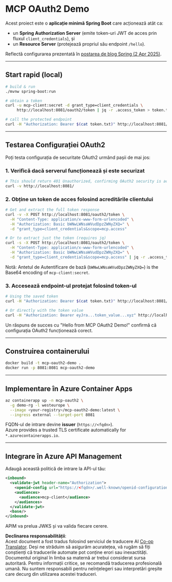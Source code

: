 <!--
CO_OP_TRANSLATOR_METADATA:
{
  "original_hash": "bcd07a55d0e5baece8d0a1a0310fdfe6",
  "translation_date": "2025-05-17T15:44:46+00:00",
  "source_file": "05-AdvancedTopics/mcp-oauth2-demo/README.md",
  "language_code": "ro"
}
-->
# MCP OAuth2 Demo

Acest proiect este o **aplicație minimă Spring Boot** care acționează atât ca:

* un **Spring Authorization Server** (emite token-uri JWT de acces prin fluxul `client_credentials`), și  
* un **Resource Server** (protejează propriul său endpoint `/hello`).

Reflectă configurarea prezentată în [postarea de blog Spring (2 Apr 2025)](https://spring.io/blog/2025/04/02/mcp-server-oauth2).

---

## Start rapid (local)

```bash
# build & run
./mvnw spring-boot:run

# obtain a token
curl -u mcp-client:secret -d grant_type=client_credentials \
     http://localhost:8081/oauth2/token | jq -r .access_token > token.txt

# call the protected endpoint
curl -H "Authorization: Bearer $(cat token.txt)" http://localhost:8081/hello
```

---

## Testarea Configurației OAuth2

Poți testa configurația de securitate OAuth2 urmând pașii de mai jos:

### 1. Verifică dacă serverul funcționează și este securizat

```bash
# This should return 401 Unauthorized, confirming OAuth2 security is active
curl -v http://localhost:8081/
```

### 2. Obține un token de acces folosind acreditările clientului

```bash
# Get and extract the full token response
curl -v -X POST http://localhost:8081/oauth2/token \
  -H "Content-Type: application/x-www-form-urlencoded" \
  -H "Authorization: Basic bWNwLWNsaWVudDpzZWNyZXQ=" \
  -d "grant_type=client_credentials&scope=mcp.access"

# Or to extract just the token (requires jq)
curl -s -X POST http://localhost:8081/oauth2/token \
  -H "Content-Type: application/x-www-form-urlencoded" \
  -H "Authorization: Basic bWNwLWNsaWVudDpzZWNyZXQ=" \
  -d "grant_type=client_credentials&scope=mcp.access" | jq -r .access_token > token.txt
```

Notă: Antetul de Autentificare de bază (`bWNwLWNsaWVudDpzZWNyZXQ=`) is the Base64 encoding of `mcp-client:secret`.

### 3. Accesează endpoint-ul protejat folosind token-ul

```bash
# Using the saved token
curl -H "Authorization: Bearer $(cat token.txt)" http://localhost:8081/hello

# Or directly with the token value
curl -H "Authorization: Bearer eyJra...token_value...xyz" http://localhost:8081/hello
```

Un răspuns de succes cu "Hello from MCP OAuth2 Demo!" confirmă că configurația OAuth2 funcționează corect.

---

## Construirea containerului

```bash
docker build -t mcp-oauth2-demo .
docker run -p 8081:8081 mcp-oauth2-demo
```

---

## Implementare în **Azure Container Apps**

```bash
az containerapp up -n mcp-oauth2 \
  -g demo-rg -l westeurope \
  --image <your-registry>/mcp-oauth2-demo:latest \
  --ingress external --target-port 8081
```

FQDN-ul de intrare devine **issuer** (`https://<fqdn>`).  
Azure provides a trusted TLS certificate automatically for `*.azurecontainerapps.io`.

---

## Integrare în **Azure API Management**

Adaugă această politică de intrare la API-ul tău:

```xml
<inbound>
  <validate-jwt header-name="Authorization">
    <openid-config url="https://<fqdn>/.well-known/openid-configuration"/>
    <audiences>
      <audience>mcp-client</audience>
    </audiences>
  </validate-jwt>
  <base/>
</inbound>
```

APIM va prelua JWKS și va valida fiecare cerere.

**Declinarea responsabilității**:  
Acest document a fost tradus folosind serviciul de traducere AI [Co-op Translator](https://github.com/Azure/co-op-translator). Deși ne străduim să asigurăm acuratețea, vă rugăm să fiți conștienți că traducerile automate pot conține erori sau inexactități. Documentul original în limba sa maternă ar trebui considerat sursa autoritară. Pentru informații critice, se recomandă traducerea profesională umană. Nu suntem responsabili pentru neînțelegeri sau interpretări greșite care decurg din utilizarea acestei traduceri.